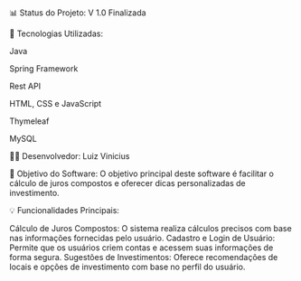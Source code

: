📊 Status do Projeto: V 1.0 Finalizada

🔧 Tecnologias Utilizadas:

Java

Spring Framework

Rest API

HTML, CSS e JavaScript

Thymeleaf

MySQL

👨‍💻 Desenvolvedor: Luiz Vinicius

🎯 Objetivo do Software:
O objetivo principal deste software é facilitar o cálculo de juros compostos e oferecer dicas personalizadas de investimento.

💡 Funcionalidades Principais:

Cálculo de Juros Compostos: O sistema realiza cálculos precisos com base nas informações fornecidas pelo usuário.
Cadastro e Login de Usuário: Permite que os usuários criem contas e acessem suas informações de forma segura.
Sugestões de Investimentos: Oferece recomendações de locais e opções de investimento com base no perfil do usuário.
